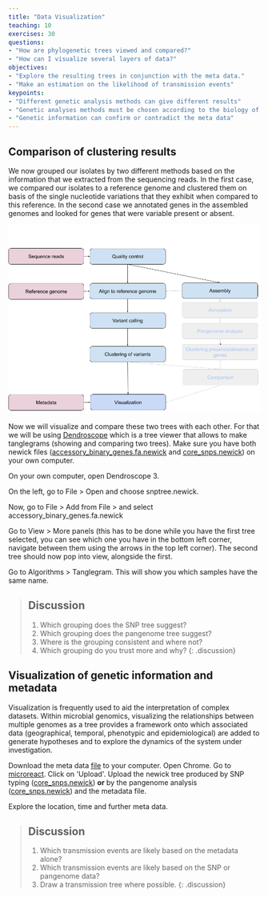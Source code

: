 ```yaml
---
title: "Data Visualization"
teaching: 10
exercises: 30
questions:
- "How are phylogenetic trees viewed and compared?"
- "How can I visualize several layers of data?"
objectives:
- "Explore the resulting trees in conjunction with the meta data."
- "Make an estimation on the likelihood of transmission events"
keypoints:
- "Different genetic analysis methods can give different results"
- "Genetic analyses methods must be chosen according to the biology of the organism: one size doesn't fit all"
- "Genetic information can confirm or contradict the meta data"
---
```


## Comparison of clustering results

We now grouped our isolates by two different methods based on the information that we extracted from the sequencing reads.
In the first case, we compared our isolates to a reference genome and clustered them on basis of the single nucleotide variations that they exhibit when compared to this reference. In the second case we annotated genes in the assembled genomes and looked for genes that were variable present or absent.

![workflow](../fig/Workflow.png)


Now we will visualize and compare these two trees with each other. For that we will be using [Dendroscope](http://dendroscope.org/) which is a tree viewer that allows to make tanglegrams (showing and comparing two trees). Make sure you have both newick files ([accessory_binary_genes.fa.newick](../files/accessory_binary_genes.fa.newick) and [core_snps.newick](../files/core_snps.newick)) on your own computer. 

On your own computer, open Dendroscope 3.

On the left, go to File > Open and choose snptree.newick.

Now, go to File > Add from File > and select accessory_binary_genes.fa.newick
 
Go to View > More panels (this has to be done while you have the first tree selected, you can see which one you have in the bottom left corner, navigate between them using the arrows in the top left corner). The second tree should now pop into view, alongside the first.

Go to Algorithms > Tanglegram. This will show you which samples have the same name.

> ## Discussion
>
> 1. Which grouping does the SNP tree suggest?
> 2. Which grouping does the pangenome tree suggest?
> 3. Where is the grouping consistent and where not?
> 4. Which grouping do you trust more and why?
{: .discussion}


## Visualization of genetic information and metadata

Visualization is frequently used to aid the interpretation of complex datasets. Within microbial genomics, visualizing the relationships between multiple genomes as a tree provides a framework onto which associated data (geographical, temporal, phenotypic and epidemiological) are added to generate hypotheses and to explore the dynamics of the system under investigation.

Download the meta data [file](../files/meta.csv) to your computer. Open Chrome. Go to [microreact](https://microreact.org/). Click on 'Upload'. Upload the newick tree produced by SNP typing ([core_snps.newick](../files/core_snps.newick)) **or** by the pangenome analysis ([core_snps.newick](../files/core_snps.newick)) and the metadata file.

Explore the location, time and further meta data.

> ## Discussion
>
> 1. Which transmission events are likely based on the metadata alone?
> 2. Which transmission events are likely based on the SNP or pangenome data?
> 3. Draw a transmission tree where possible.
{: .discussion}



